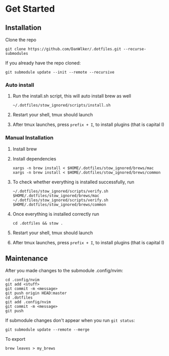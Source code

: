 # Get Started

## Installation

Clone the repo

```
git clone https://github.com/DanWlker/.dotfiles.git --recurse-submodules
```

If you already have the repo cloned:

```
git submodule update --init --remote --recursive
```

### Auto install

1. Run the install.sh script, this will auto install brew as well

    ```
    ~/.dotfiles/stow_ignored/scripts/install.sh
    ```

1. Restart your shell, tmux should launch

1. After tmux launches, press `prefix + I`, to install plugins (that is capital I)

### Manual Installation

1. Install brew

1. Install dependencies

    ```
    xargs -n brew install < $HOME/.dotfiles/stow_ignored/brews/mac
    xargs -n brew install < $HOME/.dotfiles/stow_ignored/brews/common
    ```

1. To check whether everything is installed successfully, run

    ```
    ~/.dotfiles/stow_ignored/scripts/verify.sh $HOME/.dotfiles/stow_ignored/brews/mac
    ~/.dotfiles/stow_ignored/scripts/verify.sh $HOME/.dotfiles/stow_ignored/brews/common
    ```

1. Once everything is installed correctly run

    ```
    cd .dotfiles && stow .
    ```

1. Restart your shell, tmux should launch

1. After tmux launches, press `prefix + I`, to install plugins (that is capital I)

## Maintenance

After you made changes to the submodule .config/nvim:

```
cd .config/nvim
git add <stuff>
git commit -m <message>
git push origin HEAD:master
cd .dotfiles
git add .config/nvim
git commit -m <message>
git push
```

If submodule changes don't appear when you run `git status`:

```
git submodule update --remote --merge
```

To export

```
brew leaves > my_brews
```
